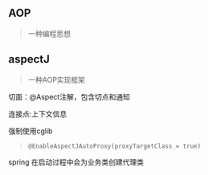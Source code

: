 ## AOP

> 一种编程思想







## aspectJ

> 一种AOP实现框架





切面：@Aspect注解，包含切点和通知



连接点:上下文信息



强制使用cglib

> ```
> @EnableAspectJAutoProxy(proxyTargetClass = true)
> ```





spring 在启动过程中会为业务类创建代理类

